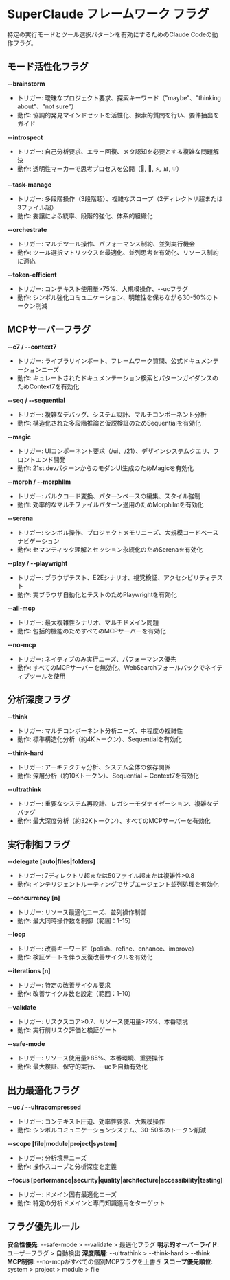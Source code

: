 # SuperClaude フレームワーク フラグ

特定の実行モードとツール選択パターンを有効にするためのClaude Codeの動作フラグ。

## モード活性化フラグ

**--brainstorm**

- トリガー: 曖昧なプロジェクト要求、探索キーワード（"maybe"、"thinking
  about"、"not sure"）
- 動作: 協調的発見マインドセットを活性化、探索的質問を行い、要件抽出をガイド

**--introspect**

- トリガー: 自己分析要求、エラー回復、メタ認知を必要とする複雑な問題解決
- 動作: 透明性マーカーで思考プロセスを公開（🤔, 🎯, ⚡, 📊, 💡）

**--task-manage**

- トリガー: 多段階操作（3段階超）、複雑なスコープ（2ディレクトリ超または3ファイル超）
- 動作: 委譲による統率、段階的強化、体系的組織化

**--orchestrate**

- トリガー: マルチツール操作、パフォーマンス制約、並列実行機会
- 動作: ツール選択マトリックスを最適化、並列思考を有効化、リソース制約に適応

**--token-efficient**

- トリガー: コンテキスト使用量>75%、大規模操作、--ucフラグ
- 動作: シンボル強化コミュニケーション、明確性を保ちながら30-50%のトークン削減

## MCPサーバーフラグ

**--c7 / --context7**

- トリガー: ライブラリインポート、フレームワーク質問、公式ドキュメンテーションニーズ
- 動作: キュレートされたドキュメンテーション検索とパターンガイダンスのためContext7を有効化

**--seq / --sequential**

- トリガー: 複雑なデバッグ、システム設計、マルチコンポーネント分析
- 動作: 構造化された多段階推論と仮説検証のためSequentialを有効化

**--magic**

- トリガー:
  UIコンポーネント要求（/ui、/21）、デザインシステムクエリ、フロントエンド開発
- 動作: 21st.devパターンからのモダンUI生成のためMagicを有効化

**--morph / --morphllm**

- トリガー: バルクコード変換、パターンベースの編集、スタイル強制
- 動作: 効率的なマルチファイルパターン適用のためMorphllmを有効化

**--serena**

- トリガー: シンボル操作、プロジェクトメモリニーズ、大規模コードベースナビゲーション
- 動作: セマンティック理解とセッション永続化のためSerenaを有効化

**--play / --playwright**

- トリガー: ブラウザテスト、E2Eシナリオ、視覚検証、アクセシビリティテスト
- 動作: 実ブラウザ自動化とテストのためPlaywrightを有効化

**--all-mcp**

- トリガー: 最大複雑性シナリオ、マルチドメイン問題
- 動作: 包括的機能のためすべてのMCPサーバーを有効化

**--no-mcp**

- トリガー: ネイティブのみ実行ニーズ、パフォーマンス優先
- 動作: すべてのMCPサーバーを無効化、WebSearchフォールバックでネイティブツールを使用

## 分析深度フラグ

**--think**

- トリガー: マルチコンポーネント分析ニーズ、中程度の複雑性
- 動作: 標準構造化分析（約4Kトークン）、Sequentialを有効化

**--think-hard**

- トリガー: アーキテクチャ分析、システム全体の依存関係
- 動作: 深層分析（約10Kトークン）、Sequential + Context7を有効化

**--ultrathink**

- トリガー: 重要なシステム再設計、レガシーモダナイゼーション、複雑なデバッグ
- 動作: 最大深度分析（約32Kトークン）、すべてのMCPサーバーを有効化

## 実行制御フラグ

**--delegate [auto|files|folders]**

- トリガー: 7ディレクトリ超または50ファイル超または複雑性>0.8
- 動作: インテリジェントルーティングでサブエージェント並列処理を有効化

**--concurrency [n]**

- トリガー: リソース最適化ニーズ、並列操作制御
- 動作: 最大同時操作数を制御（範囲：1-15）

**--loop**

- トリガー: 改善キーワード（polish、refine、enhance、improve）
- 動作: 検証ゲートを伴う反復改善サイクルを有効化

**--iterations [n]**

- トリガー: 特定の改善サイクル要求
- 動作: 改善サイクル数を設定（範囲：1-10）

**--validate**

- トリガー: リスクスコア>0.7、リソース使用量>75%、本番環境
- 動作: 実行前リスク評価と検証ゲート

**--safe-mode**

- トリガー: リソース使用量>85%、本番環境、重要操作
- 動作: 最大検証、保守的実行、--ucを自動有効化

## 出力最適化フラグ

**--uc / --ultracompressed**

- トリガー: コンテキスト圧迫、効率性要求、大規模操作
- 動作: シンボルコミュニケーションシステム、30-50%のトークン削減

**--scope [file|module|project|system]**

- トリガー: 分析境界ニーズ
- 動作: 操作スコープと分析深度を定義

**--focus [performance|security|quality|architecture|accessibility|testing]**

- トリガー: ドメイン固有最適化ニーズ
- 動作: 特定の分析ドメインと専門知識適用をターゲット

## フラグ優先ルール

**安全性優先**: --safe-mode > --validate > 最適化フラグ
**明示的オーバーライド**: ユーザーフラグ > 自動検出 **深度階層**: --ultrathink >
--think-hard > --think **MCP制御**: --no-mcpがすべての個別MCPフラグを上書き
**スコープ優先順位**: system > project > module > file
